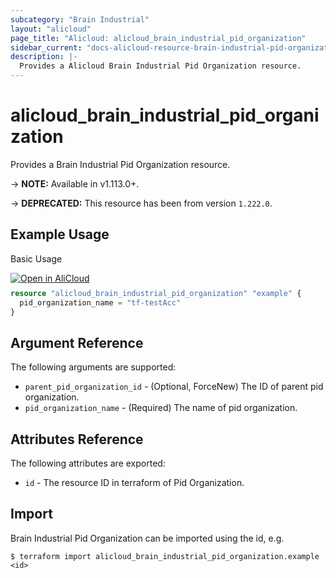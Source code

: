 ```yaml
---
subcategory: "Brain Industrial"
layout: "alicloud"
page_title: "Alicloud: alicloud_brain_industrial_pid_organization"
sidebar_current: "docs-alicloud-resource-brain-industrial-pid-organization"
description: |-
  Provides a Alicloud Brain Industrial Pid Organization resource.
---
```


# alicloud\_brain\_industrial\_pid\_organization

Provides a Brain Industrial Pid Organization resource.

-> **NOTE:** Available in v1.113.0+.

-> **DEPRECATED:**  This resource has been from version `1.222.0`.

## Example Usage

Basic Usage

<div style="display: block;margin-bottom: 40px;"><div class="oics-button" style="float: right;position: absolute;margin-bottom: 10px;">
  <a href="https://api.aliyun.com/api-tools/terraform?resource=alicloud_brain_industrial_pid_organization&exampleId=be7e5997-a69b-bc7c-e157-46e9c04b8e7443d8a23d&activeTab=example&spm=docs.r.brain_industrial_pid_organization.0.be7e5997a6&intl_lang=EN_US" target="_blank">
    <img alt="Open in AliCloud" src="https://img.alicdn.com/imgextra/i1/O1CN01hjjqXv1uYUlY56FyX_!!6000000006049-55-tps-254-36.svg" style="max-height: 44px; max-width: 100%;">
  </a>
</div></div>

```terraform
resource "alicloud_brain_industrial_pid_organization" "example" {
  pid_organization_name = "tf-testAcc"
}

```

## Argument Reference

The following arguments are supported:

* `parent_pid_organization_id` - (Optional, ForceNew) The ID of parent pid organization.
* `pid_organization_name` - (Required) The name of pid organization.

## Attributes Reference

The following attributes are exported:

* `id` - The resource ID in terraform of Pid Organization.

## Import

Brain Industrial Pid Organization can be imported using the id, e.g.

```shell
$ terraform import alicloud_brain_industrial_pid_organization.example <id>
```

